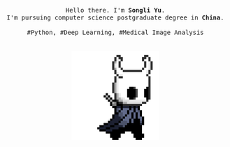 <p align="center">
  <!-- <br> -->
  <!-- <br> -->
  <!-- <br> -->
  <samp>
    Hello there. I'm <b>Songli Yu</b>.
  <br>I'm pursuing computer science postgraduate degree in <b>China</b>.
  <br>
  <br>#Python, #Deep Learning, #Medical Image Analysis</samp>
  <br>
  <br>
  <br>
  <!-- <br> -->
  <img src="assets/images/hollor_knight3.gif" width="200"/>
  <!-- <img src="https://github.com/selimdoyranli/selimdoyranli/blob/master/preview.gif" width="350" /> -->
  <!-- <br> -->
  <!-- <br> -->
  <!-- <br> -->
  <!-- <br> -->
</p>

